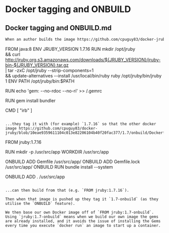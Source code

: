 # Docker tagging and ONBUILD

## Docker tagging and ONBUILD.md

```markdown
When an author builds the image https://github.com/cpuguy83/docker-jruby/blob/10eae9359611104c013e82206104b40f20fac377/1.7/Dockerfile:

```
FROM java:8
ENV JRUBY_VERSION 1.7.16
RUN mkdir /opt/jruby \
  && curl http://jruby.org.s3.amazonaws.com/downloads/${JRUBY_VERSION}/jruby-bin-${JRUBY_VERSION}.tar.gz \
  | tar -zxC /opt/jruby --strip-components=1 \
  && update-alternatives --install /usr/local/bin/ruby ruby /opt/jruby/bin/jruby 1
ENV PATH /opt/jruby/bin:$PATH

RUN echo 'gem: --no-rdoc --no-ri' >> /.gemrc

RUN gem install bundler

CMD [ "irb" ]
```

...they tag it with (for example) `1.7.16` so that the other docker image https://github.com/cpuguy83/docker-jruby/blob/10eae9359611104c013e82206104b40f20fac377/1.7/onbuild/Dockerfile:

```
FROM jruby:1.7.16

RUN mkdir -p /usr/src/app
WORKDIR /usr/src/app

ONBUILD ADD Gemfile /usr/src/app/
ONBUILD ADD Gemfile.lock /usr/src/app/
ONBUILD RUN bundle install --system

ONBUILD ADD . /usr/src/app
```

...can then build from that (e.g. `FROM jruby:1.7.16`). 

Then when that image is pushed up they tag it `1.7-onbuild` (as they utilise the `ONBUILD` feature). 

We then base our own Docker image off of `FROM jruby:1.7-onbuild`. Using `jruby:1.7-onbuild` means when we build our own image the gems are already installed, and it avoids the issue of installing the Gems every time you execute `docker run` an image to start up a container.

```

